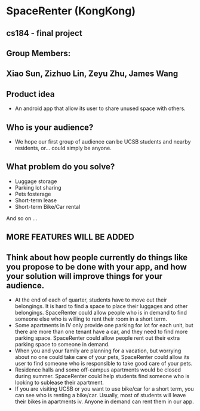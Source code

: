 # SpaceRenter (KongKong)
## cs184 - final project
## Group Members:
## Xiao Sun, Zizhuo Lin, Zeyu Zhu, James Wang

## Product idea
* An android app that allow its user to share unused space with others. 

## Who is your audience?
* We hope our first group of audience can be UCSB students and nearby residents, or… could simply be anyone. 

## What problem do you solve?
* Luggage storage
* Parking lot sharing
* Pets fosterage
* Short-term lease
* Short-term Bike/Car rental

And so on … 

## MORE FEATURES WILL BE ADDED

## Think about how people currently do things like you propose to be done with your app, and how your solution will improve things for your audience.
* At the end of each of quarter, students have to move out their belongings. It is hard to find a space to place their luggages and other belongings. SpaceRenter could allow people who is in demand to find someone else who is willing to rent their room in a short term.
* Some apartments in IV only provide one parking for lot for each unit, but there are more than one tenant have a car, and they need to find more parking space. SpaceRenter could allow people rent out their extra parking space to someone in demand.
* When you and your family are planning for a vacation, but worrying about no one could take care of your pets, SpaceRenter could allow its user to find someone who is responsible to take good care of your pets.
* Residence halls and some off-campus apartments would be closed during  summer. SpaceRenter could help students find someone who is looking to sublease their apartment. 
* If you are visiting UCSB or you want to use bike/car for a short term, you can see who is renting a bike/car. Usually, most of students will leave their bikes in apartments iv. Anyone in demand can rent them in our app.
